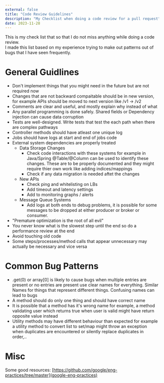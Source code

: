 ```yaml
---
external: false
title: "Code Review Guidelines"
description: "My Checklist when doing a code review for a pull request"
date: 2023-11-28
---
```

This is my check list that so that I do not miss anything while doing a code review.  
I made this list based on my experience trying to make out patterns out of bugs that I have seen frequently.
# General Guidlines
- Don't implement things that you might need in the future but are not required now
- Changes that are not backward compaitable should be in new version, for example APIs should be moved to next version like /v1 -> /v2
- Comments are clear and useful, and mostly explain why instead of what
- Any parallel programming is done safely. Shared fields or Dependency injection can cause data corruption
- Tests are well-designed. Write tests that test the each path when there are complex pathways
- Controller methods should have atleast one unique log
- Jobs should have logs at start and end of jobs code
- External system dependencies are properly treated
    - Data Storage Changes
        - Check code interactions with these systems for example in Java/Spring @Table/@Column can be used to identify these changes. These are to be properly documented and they might require thier own work like adding indices/mappings
        - Check if any data migration is needed aftet the changes
	- New APIs
        - Check ping and whitelisting on LBs
        - Add timeout and latency settings
	    - Add to monitoring graphs / alerts
    - Message Queue Systems
        - Add logs at both ends to debug problems, it is possible for some messages to be dropped at either producer or broker or consumer.
- "Premature optimization is the root of all evil"
- You never know what is the slowest step until the end so do a performance review at the end
- Avoid touching old code
- Some steps/processes/method calls that appear unnecessary may actually be necessary and vice versa
# Common Bug Patterns
- .get(0) or array[0] is likely to cause bugs when multiple entries are present or no entries are present
	use clear names for everything. Similar Names for things that represent different things. Confusing names can lead to bugs
- A method should do only one thing and should have correct name
- It is possible that a method has it's wrong name for example, a method validating user which returns true when user is valid might have return opposite value instead
- Utility methods may have different behaviour than expected for example a utility method to convert list to set/map might throw an exception when duplicates are encountered or silently replace duplicates in order,.. 

# Misc
Some good resources: [https://github.com/google/eng-practices/tree/master](google-eng-practices)
